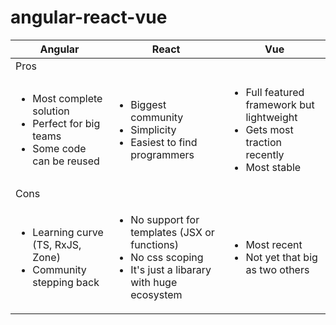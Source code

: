 # angular-react-vue

<table>
    <thead>
        <tr>
            <th>Angular</th>
            <th>React</th>
            <th>Vue</th>
        </tr>
    </thead>
    <tbody>
        <tr>
            <td colspan="3">Pros</td>
        </tr>
        <tr>
            <td>
                <ul>
                    <li>Most complete solution</li>
                    <li>Perfect for big teams</li>
                    <li>Some code can be reused</li>
                </ul>
            </td>
            <td>
                <ul>
                    <li>Biggest community</li>
                    <li>Simplicity</li>
                    <li>Easiest to find programmers</li>
                </ul>
            </td>
            <td>
                <ul>
                    <li>Full featured framework but lightweight</li>
                    <li>Gets most traction recently</li>
                    <li>Most stable</li>
                </ul>
            </td>
        </tr>
        <tr>
            <td colspan="3">Cons</td>
        </tr>
        <tr>
            <td>
                <ul>
                    <li>Learning curve (TS, RxJS, Zone)</li>
                    <li>Community stepping back</li>
                </ul>
            </td>
            <td>
                <ul>
                    <li>No support for templates (JSX or functions)</li>
                    <li>No css scoping</li>
                    <li>It's just a libarary with huge ecosystem</li>
                </ul>
            </td>
            <td>
                <ul>
                    <li>Most recent</li>
                    <li>Not yet that big as two others</li>
                </ul>
            </td>
        </tr>
    </tbody>
</table>
